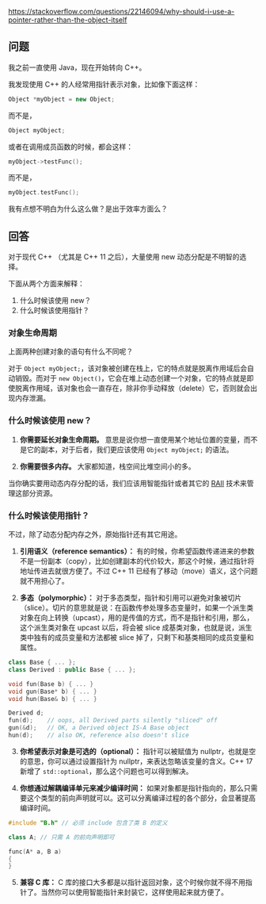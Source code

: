 <https://stackoverflow.com/questions/22146094/why-should-i-use-a-pointer-rather-than-the-object-itself>

## 问题

我之前一直使用 Java，现在开始转向 C++。

我发现使用 C++ 的人经常用指针表示对象，比如像下面这样：

```c++
Object *myObject = new Object;
```

而不是，

```c++
Object myObject;
```

或者在调用成员函数的时候，都会这样：

```c++
myObject->testFunc();
```

而不是，

```c++
myObject.testFunc();
```

我有点想不明白为什么这么做？是出于效率方面么？


## 回答

对于现代 C++ （尤其是 C++ 11 之后），大量使用 new 动态分配是不明智的选择。

下面从两个方面来解释：

1. 什么时候该使用 new？
2. 什么时候该使用指针？

### 对象生命周期

上面两种创建对象的语句有什么不同呢？

对于 `Object myObject;`，该对象被创建在栈上，它的特点就是脱离作用域后会自动销毁。而对于 `new Object()`，它会在堆上动态创建一个对象，它的特点就是即使脱离作用域，该对象也会一直存在，除非你手动释放（delete）它，否则就会出现内存泄漏。

### 什么时候该使用 new？

1. **你需要延长对象生命周期。** 意思是说你想一直使用某个地址位置的变量，而不是它的副本，对于后者，我们更应该使用 `Object myObject;` 的语法。

2. **你需要很多内存。** 大家都知道，栈空间比堆空间小的多。

当你确实要用动态内存分配的话，我们应该用智能指针或者其它的 [RAII](http://en.wikipedia.org/wiki/Resource_Acquisition_Is_Initialization) 技术来管理这部分资源。

### 什么时候该使用指针？

不过，除了动态分配内存之外，原始指针还有其它用途。

1. **引用语义（reference semantics）：** 有的时候，你希望函数传递进来的参数不是一份副本（copy），比如创建副本的代价较大，那这个时候，通过指针将地址传进去就很方便了。不过 C++ 11 已经有了移动（move）语义，这个问题就不用担心了。

2. **多态（polymorphic）：** 对于多态类型，指针和引用可以避免对象被切片（slice）。切片的意思就是说：在函数传参处理多态变量时，如果一个派生类对象在向上转换（upcast），用的是传值的方式，而不是指针和引用，那么，这个派生类对象在 upcast 以后，将会被 slice 成基类对象，也就是说，派生类中独有的成员变量和方法都被 slice 掉了，只剩下和基类相同的成员变量和属性。

```c++
class Base { ... };
class Derived : public Base { ... };

void fun(Base b) { ... }
void gun(Base* b) { ... }
void hun(Base& b) { ... }

Derived d;
fun(d);    // oops, all Derived parts silently "sliced" off
gun(&d);   // OK, a Derived object IS-A Base object
hun(d);    // also OK, reference also doesn't slice
```

3. **你希望表示对象是可选的（optional）：** 指针可以被赋值为 nullptr，也就是空的意思，你可以通过设置指针为 nullptr，来表达忽略该变量的含义。C++ 17 新增了 `std::optional`，那么这个问题也可以得到解决。

4. **你想通过解耦编译单元来减少编译时间：**  如果对象都是指针指向的，那么只需要这个类型的前向声明就可以。这可以分离编译过程的各个部分，会显著提高编译时间。

```c++
#include "B.h" // 必须 include 包含了类 B 的定义

class A; // 只需 A 的前向声明即可

func(A* a, B a)
{
}
```

5. **兼容 C 库：** C 库的接口大多都是以指针返回对象，这个时候你就不得不用指针了。当然你可以使用智能指针来封装它，这样使用起来就方便了。
